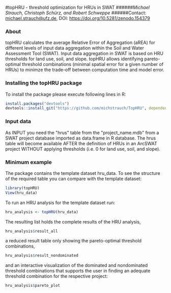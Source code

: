 #topHRU - threshold optimization for HRUs in SWAT
######*Michael Strauch, Christoph Schürz, and Robert Schweppe*
######Contact: michael.strauch@ufz.de, DOI: https://doi.org/10.5281/zenodo.154379

### About
topHRU calculates the average Relative Error of Aggregation (aREA) for different levels of input data aggregation within the Soil and Water Assessment Tool (SWAT). Input data aggregation in SWAT is based on HRU thresholds for land use, soil, and slope. topHRU allows identifying pareto-optimal threshold combinations (minimal spatial error for a given number of HRUs) to minimze the trade-off between computation time and model error.

### Installing the topHRU package
To install the package please execute following lines in R:


```r
install.packages("devtools")
devtools::install_git("https://github.com/michstrauch/TopHRU", dependencies = TRUE)

```

### Input data
As INPUT you need the "hrus" table from the "project_name.mdb" from a SWAT project database imported as data.frame in R database. The hrus table will become available AFTER the definition of HRUs in an ArcSWAT project WITHOUT applying thresholds 
(i.e. 0 for land use, soil, and slope).

### Minimum example
The package contains the template dataset hru_data. 
To see the structure of the required table you can compare with the template dataset:

```r
library(topHRU)
View(hru_data)
```


To run an HRU analysis for the template dataset run:

```r
hru_analysis <- topHRU(hru_data)
```

The resulting list holds the complete results of the HRU analysis,

```r
hru_analysis$result_all
```

a reduced result table only showing the pareto-optimal threshold combinations,

```r
hru_analysis$result_nondominated
```

and an interactive visualization of the dominated and nondominated threshold combinations that supports the user in finding an adequate threshold combination for the respective project:

```r
hru_analysis$pareto_plot
```
